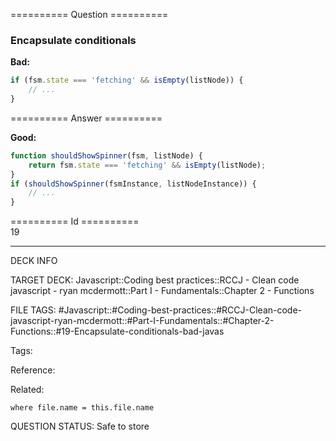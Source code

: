 ========== Question ==========  

### Encapsulate conditionals

**Bad:**

```javascript
if (fsm.state === 'fetching' && isEmpty(listNode)) {
    // ...
}
```  

========== Answer ==========  

**Good:**

```javascript
function shouldShowSpinner(fsm, listNode) {
    return fsm.state === 'fetching' && isEmpty(listNode);
}
if (shouldShowSpinner(fsmInstance, listNodeInstance)) {
    // ...
}
```

========== Id ==========  
19

---

DECK INFO

TARGET DECK: Javascript::Coding best practices::RCCJ - Clean code javascript - ryan mcdermott::Part I - Fundamentals::Chapter 2 - Functions

FILE TAGS: #Javascript::#Coding-best-practices::#RCCJ-Clean-code-javascript-ryan-mcdermott::#Part-I-Fundamentals::#Chapter-2-Functions::#19-Encapsulate-conditionals-bad-javas

Tags:

Reference:

Related:

```dataview
where file.name = this.file.name
```

QUESTION STATUS: Safe to store
